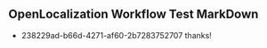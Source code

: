 ## OpenLocalization Workflow Test MarkDown
* 238229ad-b66d-4271-af60-2b7283752707 
thanks!<!--HONumber=Mar16_HO2-->
